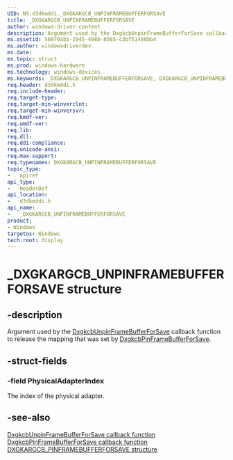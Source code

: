 ```yaml
---
UID: NS:d3dkmddi._DXGKARGCB_UNPINFRAMEBUFFERFORSAVE
title: _DXGKARGCB_UNPINFRAMEBUFFERFORSAVE
author: windows-driver-content
description: Argument used by the DxgkcbUnpinFrameBufferForSave callback function to release the mapping that was set by DxgkcbPinFrameBufferForSave.
ms.assetid: 56070ab5-2945-498b-8565-c3bf51488bb4
ms.author: windowsdriverdev
ms.date:
ms.topic: struct
ms.prod: windows-hardware
ms.technology: windows-devices
ms.keywords: _DXGKARGCB_UNPINFRAMEBUFFERFORSAVE, DXGKARGCB_UNPINFRAMEBUFFERFORSAVE,
req.header: d3dkmddi.h
req.include-header:
req.target-type:
req.target-min-winverclnt:
req.target-min-winversvr:
req.kmdf-ver:
req.umdf-ver:
req.lib:
req.dll:
req.ddi-compliance:
req.unicode-ansi:
req.max-support:
req.typenames: DXGKARGCB_UNPINFRAMEBUFFERFORSAVE
topic_type:
-	apiref
api_type:
-	HeaderDef
api_location:
-	d3dkmddi.h
api_name:
-	_DXGKARGCB_UNPINFRAMEBUFFERFORSAVE
product: 
- Windows
targetos: Windows
tech.root: display
---
```


# _DXGKARGCB_UNPINFRAMEBUFFERFORSAVE structure

## -description

Argument used by the [DxgkcbUnpinFrameBufferForSave](nc-d3dkmddi-dxgkcb_unpinframebufferforsave.md) callback function to release the mapping that was set by [DxgkcbPinFrameBufferForSave](nc-d3dkmddi-dxgkcb_pinframebufferforsave.md).

## -struct-fields

### -field PhysicalAdapterIndex

The index of the physical adapter.

## -see-also

[DxgkcbUnpinFrameBufferForSave callback function](nc-d3dkmddi-dxgkcb_unpinframebufferforsave.md)
[DxgkcbPinFrameBufferForSave callback function](nc-d3dkmddi-dxgkcb_pinframebufferforsave.md)
[DXGKARGCB_PINFRAMEBUFFERFORSAVE structure](ns-d3dkmddi-_dxgkargcb_pinframebufferforsave.md)
